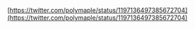 [https://twitter.com/polymaple/status/1197136497385672704](https://twitter.com/polymaple/status/1197136497385672704)
